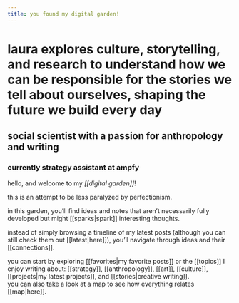 ```yaml
---
title: you found my digital garden!
---
```


# laura explores culture, storytelling, and research to understand how we can be responsible for the stories we tell about ourselves, shaping the future we build every day
## social scientist with a passion for anthropology and writing
### currently strategy assistant at ampfy

hello, and welcome to my _[[digital garden]]_!

this is an attempt to be less paralyzed by perfectionism.

in this garden, you’ll find ideas and notes that aren’t necessarily fully developed but might [[sparks|spark]] interesting thoughts.

instead of simply browsing a timeline of my latest posts (although you can still check them out [[latest|here]]), you’ll navigate through ideas and their [[connections]].

you can start by exploring [[favorites|my favorite posts]] or the [[topics]] I enjoy writing about: [[strategy]], [[anthropology]], [[art]], [[culture]], [[projects|my latest projects]], and [[stories|creative writing]].  
you can also take a look at a map to see how everything relates [[map|here]].